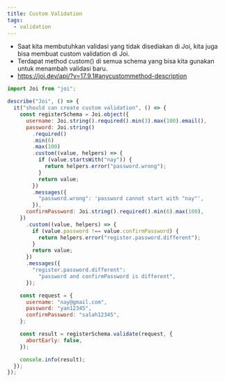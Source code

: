 ```yaml
---
title: Custom Validation
tags:
  - validation
---
```


- Saat kita membutuhkan validasi yang tidak disediakan di Joi, kita juga bisa membuat custom validation di Joi.
- Terdapat method custom() di semua schema yang bisa kita gunakan untuk menambah validasi baru.
- https://joi.dev/api/?v=17.9.1#anycustommethod-description

```js
import Joi from "joi";

describe("Joi", () => {
  it("should can create custom validation", () => {
    const registerSchema = Joi.object({
      username: Joi.string().required().min(3).max(100).email(),
      password: Joi.string()
        .required()
        .min(6)
        .max(100)
        .custom((value, helpers) => {
          if (value.startsWith("nay")) {
            return helpers.error("password.wrong");
          }
          return value;
        })
        .messages({
          "password.wrong": 'password cannot start with "nay"',
        }),
      confirmPassword: Joi.string().required().min(6).max(100),
    })
      .custom((value, helpers) => {
        if (value.password !== value.confirmPassword) {
          return helpers.error("register.password.different");
        }
        return value;
      })
      .messages({
        "register.password.different":
          "password and confirmPassword is different",
      });

    const request = {
      username: "nay@gmail.com",
      password: "yan12345",
      confirmPassword: "salah12345",
    };

    const result = registerSchema.validate(request, {
      abortEarly: false,
    });

    console.info(result);
  });
});
```
